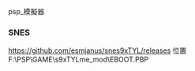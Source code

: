 psp_模擬器

### SNES
https://github.com/esmjanus/snes9xTYL/releases
位置 F:\PSP\GAME\s9xTYLme_mod\EBOOT.PBP
